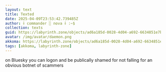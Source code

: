 ```yaml
---
layout: text
title: Texted
date: 2025-04-09T23:53:42.739485Z
author: ⸸ commander ░ nova ⸸ :~$
collection: texts
guid: https://labyrinth.zone/objects/ad6a185d-0028-4d04-a692-6634851e7b1d
avatar: /img/avatar/daemon.png
akkoma: https://labyrinth.zone/objects/ad6a185d-0028-4d04-a692-6634851e7b1d
tags: [akkoma, labyrinth-zone]
---
```


<p>on Bluesky you can logon and be publically shamed for not falling for an obvious botnet of scammers</p>